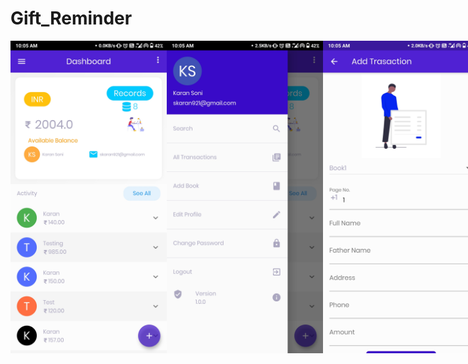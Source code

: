 # Gift_Reminder


<div style="display:flex;flex-direction:row">
  <img src="https://github.com/skaran921/Gift_Reminder/blob/master/screenshots/Screenshot_2020-06-12-10-05-51-589_com.example.gift_reminder.jpg" width="270" height="500">
  <img src="https://github.com/skaran921/Gift_Reminder/blob/master/screenshots/Screenshot_2020-06-12-10-05-54-833_com.example.gift_reminder.jpg" width="270" height="500">
  <img src="https://github.com/skaran921/Gift_Reminder/blob/master/screenshots/Screenshot_2020-06-12-10-05-58-798_com.example.gift_reminder.jpg" width="270" height="500">
  <img src="https://github.com/skaran921/Gift_Reminder/blob/master/screenshots/Screenshot_2020-06-12-10-06-04-669_com.example.gift_reminder.jpg" width="270" height="500">
  <img src="https://github.com/skaran921/Gift_Reminder/blob/master/screenshots/Screenshot_2020-06-12-10-06-11-276_com.example.gift_reminder.jpg" width="270" height="500">
  <img src="https://github.com/skaran921/Gift_Reminder/blob/master/screenshots/Screenshot_2020-06-12-10-06-15-650_com.example.gift_reminder.jpg" width="270" height="500">
  <img src="https://github.com/skaran921/Gift_Reminder/blob/master/screenshots/Screenshot_2020-06-12-10-06-22-600_com.example.gift_reminder.jpg" width="270" height="500">
  <img src="https://github.com/skaran921/Gift_Reminder/blob/master/screenshots/Screenshot_2020-06-12-10-06-28-685_com.example.gift_reminder.jpg" width="270" height="500">
  <img src="https://github.com/skaran921/Gift_Reminder/blob/master/screenshots/Screenshot_2020-06-12-10-06-44-179_com.example.gift_reminder.jpg" width="270" height="500">
  <img src="https://github.com/skaran921/Gift_Reminder/blob/master/screenshots/Screenshot_2020-06-12-10-06-50-869_com.example.gift_reminder.jpg" width="270" height="500">


</div>
